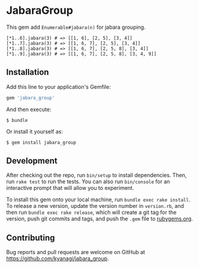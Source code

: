 # JabaraGroup

This gem add `Enumerable#jabara(n)` for jabara grouping.

```
[*1..6].jabara(3) # => [[1, 6], [2, 5], [3, 4]]
[*1..7].jabara(3) # => [[1, 6, 7], [2, 5], [3, 4]]
[*1..8].jabara(3) # => [[1, 6, 7], [2, 5, 8], [3, 4]]
[*1..9].jabara(3) # => [[1, 6, 7], [2, 5, 8], [3, 4, 9]]
```

## Installation

Add this line to your application's Gemfile:

```ruby
gem 'jabara_group'
```

And then execute:

    $ bundle

Or install it yourself as:

    $ gem install jabara_group

## Development

After checking out the repo, run `bin/setup` to install dependencies. Then, run `rake test` to run the tests. You can also run `bin/console` for an interactive prompt that will allow you to experiment.

To install this gem onto your local machine, run `bundle exec rake install`. To release a new version, update the version number in `version.rb`, and then run `bundle exec rake release`, which will create a git tag for the version, push git commits and tags, and push the `.gem` file to [rubygems.org](https://rubygems.org).

## Contributing

Bug reports and pull requests are welcome on GitHub at https://github.com/kyanagi/jabara_group.
